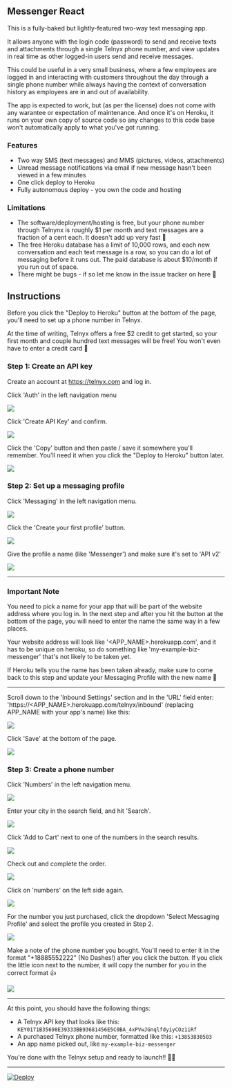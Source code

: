 ## Messenger React

This is a fully-baked but lightly-featured two-way text messaging app.

It allows anyone with the login code (password) to send and receive texts and attachments through a single Telnyx phone number, and view updates in real time as other logged-in users send and receive messages.

This could be useful in a very small business, where a few employees are logged in and interacting with customers throughout the day through a single phone number while always having the context of conversation history as employees are in and out of availability.

The app is expected to work, but (as per the license) does not come with any warantee or expectation of maintenance. And once it's on Heroku, it runs on your own copy of source code so any changes to this code base won't automatically apply to what you've got running.

### Features
* Two way SMS (text messages) and MMS (pictures, videos, attachments)
* Unread message notifications via email if new message hasn't been viewed in a few minutes
* One click deploy to Heroku
* Fully autonomous deploy - you own the code and hosting

### Limitations
* The software/deployment/hosting is free, but your phone number through Telnynx is roughly $1 per month and text messages are a fraction of a cent each. It doesn't add up very fast 👏
* The free Heroku database has a limit of 10,000 rows, and each new conversation and each text message is a row, so you can do a lot of messaging before it runs out. The paid database is about $10/month if you run out of space.
* There might be bugs - if so let me know in the issue tracker on here 🙏

## Instructions

Before you click the "Deploy to Heroku" button at the bottom of the page, you'll need to set up a phone number in Telnyx.

At the time of writing, Telnyx offers a free $2 credit to get started, so your first month and couple hundred text messages will be free! You won't even have to enter a credit card 🙌

### Step 1: Create an API key

Create an account at https://telnyx.com and log in.

Click 'Auth' in the left navigation menu

![](https://github.com/damonvjanis/messenger-react/raw/images-for-readme/auth.png)

Click 'Create API Key' and confirm.

![](https://github.com/damonvjanis/messenger-react/raw/images-for-readme/create_api_key.png)
 
Click the 'Copy' button and then paste / save it somewhere you'll remember. You'll need it when you click the "Deploy to Heroku" button later.

![](https://github.com/damonvjanis/messenger-react/raw/images-for-readme/copy.png)

### Step 2: Set up a messaging profile

Click 'Messaging' in the left navigation menu.

![](https://github.com/damonvjanis/messenger-react/raw/images-for-readme/messaging.png)

Click the 'Create your first profile' button.

![](https://github.com/damonvjanis/messenger-react/raw/images-for-readme/create_your_first_profile.png)

Give the profile a name (like 'Messenger') and make sure it's set to 'API v2'

![](https://github.com/damonvjanis/messenger-react/raw/images-for-readme/profile_name.png)
***

### Important Note
You need to pick a name for your app that will be part of the website address where you log in. In the next step and after you hit the button at the bottom of the page, you will need to enter the name the same way in a few places.

Your website address will look like '<APP_NAME>.herokuapp.com', and it has to be unique on heroku, so do something like 'my-example-biz-messenger' that's not likely to be taken yet.

If Heroku tells you the name has been taken already, make sure to come back to this step and update your Messaging Profile with the new name 🙏
***

Scroll down to the 'Inbound Settings' section and in the 'URL' field enter: 'https://<APP_NAME>.herokuapp.com/telnyx/inbound' (replacing APP_NAME with your app's name) like this:

![](https://github.com/damonvjanis/messenger-react/raw/images-for-readme/webhook_url.png)

Click 'Save' at the bottom of the page.

![](https://github.com/damonvjanis/messenger-react/raw/images-for-readme/save.png)

### Step 3: Create a phone number

Click 'Numbers' in the left navigation menu.

![](https://github.com/damonvjanis/messenger-react/raw/images-for-readme/numbers.png)

Enter your city in the search field, and hit 'Search'.

![](https://github.com/damonvjanis/messenger-react/raw/images-for-readme/search.png)

Click 'Add to Cart' next to one of the numbers in the search results.

![](https://github.com/damonvjanis/messenger-react/raw/images-for-readme/add_to_cart.png)

Check out and complete the order.

![](https://github.com/damonvjanis/messenger-react/raw/images-for-readme/cart.png)

Click on 'numbers' on the left side again.

![](https://github.com/damonvjanis/messenger-react/raw/images-for-readme/numbers.png)

For the number you just purchased, click the dropdown 'Select Messaging Profile' and select the profile you created in Step 2.

![](https://github.com/damonvjanis/messenger-react/raw/images-for-readme/select_messaging_profile.png)

Make a note of the phone number you bought. You'll need to enter it in the format "+18885552222" (No Dashes!) after you click the button. If you click the little icon next to the number, it will copy the number for you in the correct format 👍

![](https://github.com/damonvjanis/messenger-react/raw/images-for-readme/number.png)

***
At this point, you should have the following things:

* A Telnyx API key that looks like this: `KEY0171B35698E39333BB93681456E5C0BA_4xPVwJGnqlfdyiyCOz1iRf`
* A purchased Telnyx phone number, formatted like this: `+13853830503`
* An app name picked out, like `my-example-biz-messenger`

You're done with the Telnyx setup and ready to launch!! 🎉🚀
***

[![Deploy](https://www.herokucdn.com/deploy/button.svg)](https://heroku.com/deploy)
